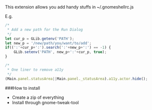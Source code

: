 This extension allows you add handy stuffs in ~/.gnomeshellrc.js

E.g.

```javascript
/*
 * Add a new path for the Run Dialog
 */
let cur_p = GLib.getenv('PATH');
let new_p = '/new/path/you/want/to/add';
if((':'+cur_p+':').search(':'+new_p+':') == -1) {
    GLib.setenv('PATH', new_p+':'+cur_p, true);
}

/*
 * One liner to remove a11y
 */
(Main.panel.statusArea||Main.panel._statusArea).a11y.actor.hide(); 
```

###How to install
- Create a zip of everything
- Install through gnome-tweak-tool
